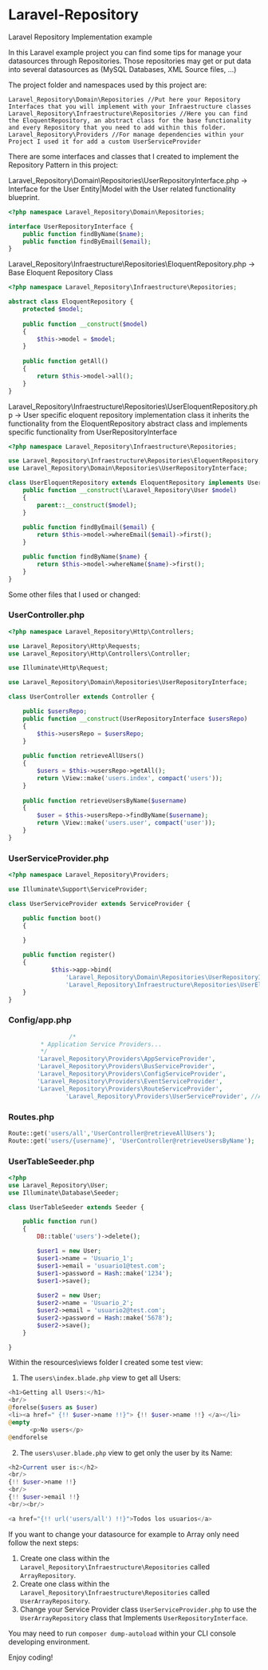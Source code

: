 # Laravel-Repository

Laravel Repository Implementation example

In this Laravel example project you can find some tips for manage your datasources through Repositories. Those repositories may get or put data into several datasources as (MySQL Databases, XML Source files, ...)

The project folder and namespaces used by this project are:

```
Laravel_Repository\Domain\Repositories //Put here your Repository Interfaces that you will implement with your Infraestructure classes
Laravel_Repository\Infraestructure\Repositories //Here you can find the EloquentRepository, an abstract class for the base functionality and every Repository that you need to add within this folder.
Laravel_Repository\Providers //For manage dependencies within your Project I used it for add a custom UserServiceProvider
```
There are some interfaces and classes that I created to implement the Repository Pattern in this project:

Laravel_Repository\Domain\Repositories\UserRepositoryInterface.php -> Interface for the User Entity|Model with the User related functionality blueprint.

```php
<?php namespace Laravel_Repository\Domain\Repositories;

interface UserRepositoryInterface {
    public function findByName($name);
    public function findByEmail($email);
}
```
Laravel_Repository\Infraestructure\Repositories\EloquentRepository.php -> Base Eloquent Repository Class

```php
<?php namespace Laravel_Repository\Infraestructure\Repositories;

abstract class EloquentRepository {
    protected $model;
    
    public function __construct($model)
    {
        $this->model = $model;   
    }
    
    public function getAll()
    {
        return $this->model->all();
    }    
}
```
Laravel_Repository\Infraestructure\Repositories\UserEloquentRepository.php -> User specific eloquent repository implementation class it inherits the functionality from the EloquentRepository abstract class and implements specific functionality from UserRepositoryInterface

```php
<?php namespace Laravel_Repository\Infraestructure\Repositories;

use Laravel_Repository\Infraestructure\Repositories\EloquentRepository;
use Laravel_Repository\Domain\Repositories\UserRepositoryInterface;

class UserEloquentRepository extends EloquentRepository implements UserRepositoryInterface {
    public function __construct(\Laravel_Repository\User $model)
    {
        parent::__construct($model);
    }
    
    public function findByEmail($email) {
        return $this->model->whereEmail($email)->first();
    }

    public function findByName($name) {
        return $this->model->whereName($name)->first();
    }
}
```

Some other files that I used or changed:

### UserController.php

```php
<?php namespace Laravel_Repository\Http\Controllers;

use Laravel_Repository\Http\Requests;
use Laravel_Repository\Http\Controllers\Controller;

use Illuminate\Http\Request;

use Laravel_Repository\Domain\Repositories\UserRepositoryInterface;

class UserController extends Controller {

    public $usersRepo;
    public function __construct(UserRepositoryInterface $usersRepo)
    {
        $this->usersRepo = $usersRepo;
    }
    
    public function retrieveAllUsers()
    {
        $users = $this->usersRepo->getAll();
        return \View::make('users.index', compact('users'));
    }
    
    public function retrieveUsersByName($username)
    {
        $user = $this->usersRepo->findByName($username);
        return \View::make('users.user', compact('user'));
    }
}
```

### UserServiceProvider.php

```php
<?php namespace Laravel_Repository\Providers;

use Illuminate\Support\ServiceProvider;

class UserServiceProvider extends ServiceProvider {

	public function boot()
	{
		
	}

	public function register()
	{
            $this->app->bind(
                'Laravel_Repository\Domain\Repositories\UserRepositoryInterface',
                'Laravel_Repository\Infraestructure\Repositories\UserEloquentRepository');
	}
}
```

### Config/app.php

```php
                 /*
		 * Application Service Providers...
		 */
		'Laravel_Repository\Providers\AppServiceProvider',
		'Laravel_Repository\Providers\BusServiceProvider',
		'Laravel_Repository\Providers\ConfigServiceProvider',
		'Laravel_Repository\Providers\EventServiceProvider',
		'Laravel_Repository\Providers\RouteServiceProvider',
                'Laravel_Repository\Providers\UserServiceProvider', //Added here the UserServiceProvider
```

### Routes.php

```php
Route::get('users/all','UserController@retrieveAllUsers');
Route::get('users/{username}', 'UserController@retrieveUsersByName');
```

### UserTableSeeder.php

```php
<?php
use Laravel_Repository\User;
use Illuminate\Database\Seeder;

class UserTableSeeder extends Seeder {

    public function run()
    {
        DB::table('users')->delete();

        $user1 = new User;
        $user1->name = 'Usuario_1';
        $user1->email = 'usuario1@test.com';
        $user1->password = Hash::make('1234');
        $user1->save();
        
        $user2 = new User;
        $user2->name = 'Usuario_2';
        $user2->email = 'usuario2@test.com';
        $user2->password = Hash::make('5678');
        $user2->save();
    }

}
```

Within the resources\views folder I created some test view:

1. The `users\index.blade.php` view to get all Users:

```php
<h1>Getting all Users:</h1>
<br/>
@forelse($users as $user)
<li><a href=" {!! $user->name !!}"> {!! $user->name !!} </a></li>
@empty
      <p>No users</p>
@endforelse
```

2. The `users\user.blade.php` view to get only the user by its Name:

```php
<h2>Current user is:</h2>
<br/>
{!! $user->name !!}
<br/>
{!! $user->email !!}
<br/><br/>

<a href="{!! url('users/all') !!}">Todos los usuarios</a>
```


If you want to change your datasource for example to Array only need follow the next steps:

1. Create one class within the `Laravel_Repository\Infraestructure\Repositories` called `ArrayRepository`.
2. Create one class within the `Laravel_Repository\Infraestructure\Repositories` called `UserArrayRepository`.
3. Change your Service Provider class `UserServiceProvider.php` to use the `UserArrayRepository` class that Implements `UserRepositoryInterface`.

You may need to run `composer dump-autoload` within your CLI console developing environment.

Enjoy coding!
